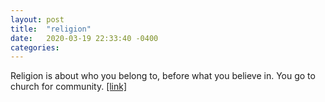 ```yaml
---
layout: post
title:  "religion"
date:   2020-03-19 22:33:40 -0400
categories:
---
```


Religion is about who you belong to, before what you believe in. You go to church for community. [[link]](https://www.cbc.ca/radio/tapestry/tapestry-25-life-advice-from-rabbi-harold-kushner-1.5488838)
